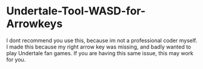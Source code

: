 # Undertale-Tool-WASD-for-Arrowkeys
I dont recommend you use this, because im not a professional coder myself. I made this because my right arrow key was missing, and badly wanted to play Undertale fan games. If you are having this same issue, this may work for you.

